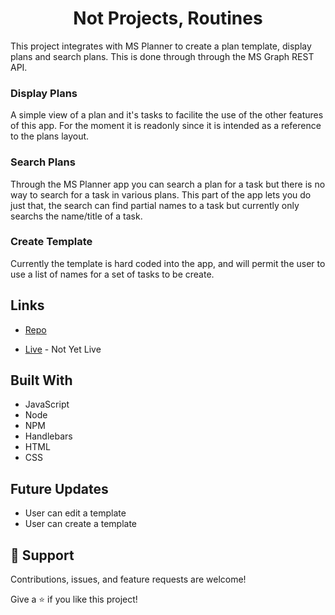 <h1 align="center">Not Projects, Routines</h1>

<p>This project integrates with MS Planner to create a plan template, display plans and search plans. This is done through through the MS Graph REST API.</p>

### Display Plans
A simple view of a plan and it's tasks to facilite the use of the other features of this app. For the moment it is readonly since it is intended as a reference to the plans layout.

### Search Plans
Through the MS Planner app you can search a plan for a task but there is no way to search for a task in various plans. This part of the app lets you do just that, the search can find partial names to a task but currently only searchs the name/title of a task.

### Create Template
Currently the template is hard coded into the app, and will permit the user to use a list of names for a set of tasks to be create.





## Links

- [Repo](https://github.com/diannedejesus/manage_routineTasks "Not Projects, Routines Repo")

- [Live](<Homepage url> "Live View") - Not Yet Live

<!-- - [Bugs](https://github.com/Rohit19060/<project-name>/issues "Issues Page")

- [API](<API Link> "API") -->

<!-- ## Screenshots

![Home Page](/screenshots/1.png "Home Page")

![](/screenshots/2.png)

![](/screenshots/3.png)
 -->
<!-- ## Available Commands

In the project directory, you can run:

### `npm start" : "react-scripts start"`,

The app is built using `create-react-app` so this command Runs the app in Development mode. Open [http://localhost:3000](http://localhost:3000) to view it in the browser. You also need to run the server file as well to completely run the app. The page will reload if you make edits.
You will also see any lint errors in the console.

### `"npm run build": "react-scripts build"`,

Builds the app for production to the `build` folder. It correctly bundles React in production mode and optimizes the build for the best performance. The build is minified and the filenames include the hashes. Your app will be ready to deploy!

### `"npm run test": "react-scripts test"`,

Launches the test runner in the interactive watch mode.

### `"npm run dev": "concurrently "nodemon server" "npm run start"`,

For running the server and app together I am using concurrently this helps a lot in the MERN application as it runs both the server (client and server) concurrently. So you can work on them both together.

### `"serve": "node server"`

For running the server file on you can use this command.

### `npm run serve`
 -->
## Built With

- JavaScript
- Node
- NPM
- Handlebars
- HTML
- CSS

## Future Updates

- User can edit a template
- User can create a template



## 🤝 Support

Contributions, issues, and feature requests are welcome!

Give a ⭐️ if you like this project!
